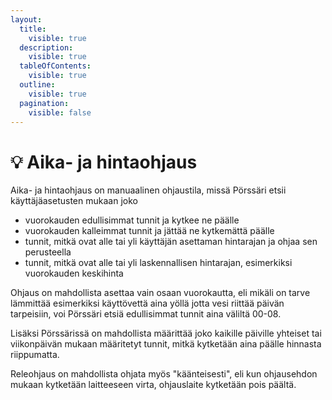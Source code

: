 ```yaml
---
layout:
  title:
    visible: true
  description:
    visible: true
  tableOfContents:
    visible: true
  outline:
    visible: true
  pagination:
    visible: false
---
```


# 💡 Aika- ja hintaohjaus

Aika- ja hintaohjaus on manuaalinen ohjaustila, missä Pörssäri etsii käyttäjäasetusten mukaan joko

* vuorokauden edullisimmat tunnit ja kytkee ne päälle
* vuorokauden kalleimmat tunnit ja jättää ne kytkemättä päälle
* tunnit, mitkä ovat alle tai yli käyttäjän asettaman hintarajan ja ohjaa sen perusteella
* tunnit, mitkä ovat alle tai yli laskennallisen hintarajan, esimerkiksi vuorokauden keskihinta

Ohjaus on mahdollista asettaa vain osaan vuorokautta, eli mikäli on tarve lämmittää esimerkiksi käyttövettä aina yöllä jotta vesi riittää päivän tarpeisiin, voi Pörssäri etsiä edullisimmat tunnit aina väliltä 00-08.

Lisäksi Pörssärissä on mahdollista määrittää joko kaikille päiville yhteiset tai viikonpäivän mukaan määritetyt tunnit, mitkä kytketään aina päälle hinnasta riippumatta.

Releohjaus on mahdollista ohjata myös "käänteisesti", eli kun ohjausehdon mukaan kytketään laitteeseen virta, ohjauslaite kytketään pois päältä.
